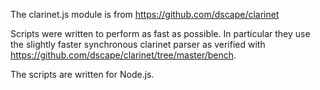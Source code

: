The clarinet.js module is from https://github.com/dscape/clarinet

Scripts were written to perform as fast as possible. In particular they use the slightly faster synchronous clarinet parser as verified with https://github.com/dscape/clarinet/tree/master/bench.

The scripts are written for Node.js.